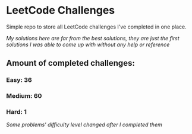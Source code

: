 
# LeetCode Challenges

Simple repo to store all LeetCode challenges I've completed in one place.

<i>My solutions here are far from the best solutions, they are just the first solutions I was able to come up with without any help or reference</i>

## Amount of completed challenges:

### Easy: 36

### Medium: 60

### Hard: 1

<i>Some problems' difficulty level changed after I completed them</i>
